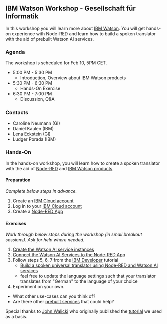 ## IBM Watson Workshop - Gesellschaft für Informatik
In this workshop you will learn more about [IBM Watson](https://www.ibm.com/watson/products-services). You will get hands-on experience with Node-RED and learn how to build a spoken translator with the aid of prebuilt Watson AI services.

### Agenda
The workshop is scheduled for Feb 10, 5PM CET.
- 5:00 PM - 5:30 PM
  - Introduction, Overview about IBM Watson products
- 5:30 PM - 6:30 PM
  - Hands-On Exercise
- 6:30 PM - 7:00 PM
  - Discussion, Q&A

### Contacts
- Caroline Neumann (GI)
- Daniel Kaulen (IBM)
- Lena Eckstein (GI)
- Ludger Porada (IBM)
  
### Hands-On
In the hands-on workshop, you will learn how to create a spoken translator with the aid of [Node-RED](https://nodered.org/) and [IBM Watson products](https://www.ibm.com/watson/products-services).

#### Preparation
*Complete below steps in advance.*
1. Create an [IBM Cloud account](https://cloud.ibm.com/registration)
1. Log in to your [IBM Cloud account](https://cloud.ibm.com/login)
3. Create a [Node-RED App](./node-red-cloud)


#### Exercises
*Work through below steps during the workshop (in small breakout sessions). Ask for help where needed.*
1. [Create the Watson AI service instances](./create-watson-services)
2. [Connect the Watson AI Services to the Node-RED App](./connect-watson-services)
3. Follow steps 5, 6, 7 from the [IBM Developer](https://developer.ibm.com/) tutorial 
   - [Build a spoken universal translator using Node-RED and Watson AI services](https://developer.ibm.com/technologies/artificial-intelligence/tutorials/build-universal-translator-nodered-watson-ai-services/)
   - feel free to update the language settings such that your translator translates from "German" to the language of your choice
4. Experiment on your own. 
  - What other use-cases can you think of?
  - Are there other [prebuilt services](https://cloud.ibm.com/catalog?search=label%3Alite%20label%3Aibm_created&category=ai#services) that could help?

Special thanks to [John Walicki](https://developer.ibm.com/technologies/artificial-intelligence/tutorials/build-universal-translator-nodered-watson-ai-services/) who originally published the [tutorial](https://developer.ibm.com/technologies/artificial-intelligence/tutorials/build-universal-translator-nodered-watson-ai-services/) we used as a basis.
